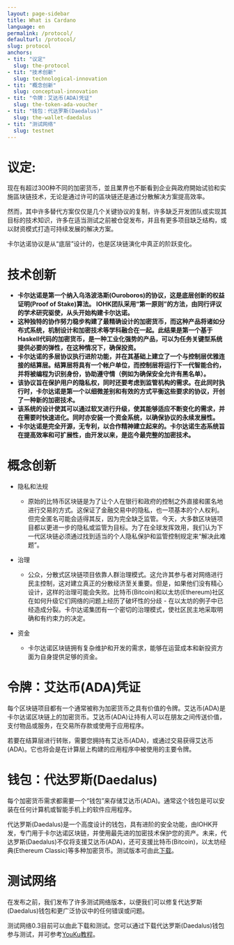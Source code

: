 ```yaml
---
layout: page-sidebar
title: What is Cardano
language: en
permalink: /protocol/
defaulturl: /protocol/
slug: protocol
anchors:
- tit: "议定"
  slug: the-protocol
- tit: "技术创新"
  slug: technological-innovation
- tit: "概念创新"
  slug: conceptual-innovation
- tit: "令牌：艾达币(ADA)凭证"
  slug: the-token-ada-voucher
- tit: "钱包：代达罗斯(Daedalus)"
  slug: the-wallet-daedalus
- tit: "测试网络"
  slug: testnet
---
```


<h1 id="the-protocol">议定:</h1>

现在有超过300种不同的加密货币，並且業界也不斷看到企业與政府開始试验和实施區块链技术，无论是通过许可的區块链还是通过分散解决方案提高效率。

然而，其中许多替代方案仅仅是几个关键协议的复制，许多缺乏开发团队或实现其目标的技术知识，许多在适当测试之前被仓促发布，并且有更多项目缺乏结构，或以财资模式打造可持续发展的解决方案。

卡尔达诺协议是从“底层”设计的，也是区块链演化中真正的阶跃变化。

<h1 id="technological-innovation">技术创新</h1>

* **卡尔达诺是第一个纳入乌洛波洛斯(Ouroboros)的协议，这是底层创新的权益证明(Proof of Stake)算法。 IOHK团队采用“第一原则”的方法，由同行评议的学术研究驱使，从头开始构建卡尔达诺。**
* **这种独特的协作努力稳步构建了最精确设计的加密货币，而这种产品将诸如分布式系统，机制设计和加密技术等学科融合在一起。此结果是第一个基于Haskell代码的加密货币，是一种工业化强势的产品，可以为任务关键型系统提供必要的弹性，在这种情况下，确保投资。**
* **卡尔达诺的多层协议执行进阶功能，并在其基础上建立了一个与控制层优雅连接的结算层。结算层将具有一个帐户单位，而控制层将运行下一代智能合约，并将被编程为识别身份，协助遵守情（例如为确保安全允许有黑名单）。**
* **该协议旨在保护用户的隐私权，同时还要考虑到监管机构的需求。在此同时执行时，卡尔达诺是第一个以细微差别和有效的方式平衡这些要求的协议，开创了一种新的加密技术。**
* **该系统的设计使其可以通过软叉进行升级，使其能够适应不断变化的需求，并在需要时快速进化。同时亦安装一个资金系统，以确保协议的永续发展性。**
* **卡尔达诺是完全开源，无专利，以合作精神建立起来的。卡尔达诺生态系统旨在提高效率和可扩展性，由开发以来，是迄今最完整的加密技术。**

<h1 id="conceptual-innovation">概念创新</h1>

* 隐私和法规
  * 原始的比特币区块链是为了让个人在银行和政府的控制之外直接和匿名地进行交易的方式。这保证了金融交易中的隐私，也一项基本的个人权利。但完全匿名可能会适得其反，因为完全缺乏监管。今天，大多数区块链项目都以更进一步的隐私或监管为目标。为了在全球发挥效用，我们认为下一代区块链必须通过找到适当的个人隐私保护和监管控制规定来“解决此难题”。

* 治理
  * 公众，分散式区块链项目依靠人群治理模式。这允许其参与者对网络进行民主控制，这对建立真正的分散经济至关重要。但是，如果他们没有精心设计，这样的治理可能会失败。比特币(Bitcoin)和以太坊(Ethereum)社区在如何升级它们网络的问题上经历了破坏性的分歧 - 在以太坊的例子中已经造成分裂。卡尔达诺集团有一个密切的治理模式，使社区民主地采取明确和有约束力的决定。

* 资金
  * 卡尔达诺区块链拥有复杂维护和开发的需求，能够在运营成本和新投资方面为自身提供足够的资金。

<h1 id="the-token-ada-voucher">令牌：艾达币(ADA)凭证</h1>

每个区块链项目都有一个通常被称为加密货币之具有价值的令牌。艾达币(ADA)是卡尔达诺区块链上的加密货币。艾达币(ADA)让持有人可以在朋友之间传送价值，支付物品或服务，在交易所存款或使用于应用程序。
 
若要在结算层进行转账，需要您拥持有艾达币(ADA)，或通过交易获得艾达币(ADA)。它也将会是在计算层上构建的应用程序中被使用的主要令牌。

<h1 id="the-wallet-daedalus">钱包：代达罗斯(Daedalus)</h1>
 
每个加密货币需求都需要一个“钱包”来存储艾达币(ADA)。通常这个钱包是可以安装在任何计算机或智能手机上的软件应用程序。

代达罗斯(Daedalus)是一个高度设计的钱包，具有进阶的安全功能，由IOHK开发，专门用于卡尔达诺区块链，并使用最先进的加密技术保护您的资产。未来，代达罗斯(Daedalus)不仅将支援艾达币(ADA)，还可支援比特币(Bitcoin)，以太坊经典(Ethereum Classic)等多种加密货币。测试版本可由此[下载](https://test.daedaluswallet.io/)。

<h1 id="testnet">测试网络</h1>

在发布之前，我们发布了许多测试网络版本，以便我们可以修复代达罗斯(Daedalus)钱包和更广泛协议中的任何错误或问题。

测试网络0.3目前可以由此下载和测试。您可以通过下载代达罗斯(Daedalus)钱包参与测试，并可参考[YouKu教程](http://v.youku.com/v_show/id_XMjgyNzc2MDAyNA==.html)。
